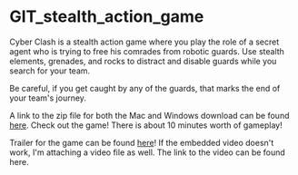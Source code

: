 # GIT_stealth_action_game


Cyber Clash is a stealth action game where you play the role of a secret agent who is trying to free his comrades from robotic guards. Use stealth elements, grenades, and rocks to distract and disable guards while you search for your team.

Be careful, if you get caught by any of the guards, that marks the end of your team's journey.


A link to the zip file for both the Mac and Windows download can be found [here](https://drive.google.com/file/d/1aubdwKBoIS7i-0cWNySB21DeQEa5VvMf/view). Check out the game! There is about 10 minutes worth of gameplay!

Trailer for the game can be found [here](https://drive.google.com/file/d/1JiDas_WvTAXMnh0b22sAWBqSS_2vD0e4/view)! If the embedded video doesn't work, I'm attaching a video file as well. The link to the video can be found here.
